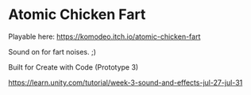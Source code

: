 # Atomic Chicken Fart
Playable here:
https://komodeo.itch.io/atomic-chicken-fart

Sound on for fart noises. ;)

Built for Create with Code (Prototype 3)

https://learn.unity.com/tutorial/week-3-sound-and-effects-jul-27-jul-31
